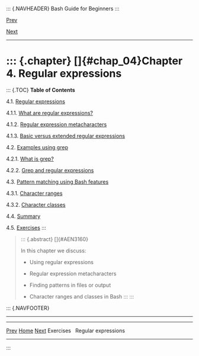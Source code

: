 ::: {.NAVHEADER}
Bash Guide for Beginners
:::

[Prev](sect_03_08.md)

[Next](sect_04_01.md)

------------------------------------------------------------------------

::: {.chapter}
[]{#chap_04}Chapter 4. Regular expressions
==========================================

::: {.TOC}
**Table of Contents**

4.1. [Regular expressions](sect_04_01.md)

4.1.1. [What are regular expressions?](sect_04_01.md#sect_04_01_01)

4.1.2. [Regular expression
metacharacters](sect_04_01.md#sect_04_01_02)

4.1.3. [Basic versus extended regular
expressions](sect_04_01.md#sect_04_01_03)

4.2. [Examples using grep](sect_04_02.md)

4.2.1. [What is grep?](sect_04_02.md#sect_04_02_01)

4.2.2. [Grep and regular expressions](sect_04_02.md#sect_04_02_02)

4.3. [Pattern matching using Bash features](sect_04_03.md)

4.3.1. [Character ranges](sect_04_03.md#sect_04_03_01)

4.3.2. [Character classes](sect_04_03.md#sect_04_03_02)

4.4. [Summary](sect_04_04.md)

4.5. [Exercises](sect_04_05.md)
:::

> ::: {.abstract}
> []{#AEN3160}
>
> In this chapter we discuss:
>
> -   Using regular expressions
>
> -   Regular expression metacharacters
>
> -   Finding patterns in files or output
>
> -   Character ranges and classes in Bash
> :::
:::

::: {.NAVFOOTER}

------------------------------------------------------------------------

  ------------------------- -------------------- -------------------------
  [Prev](sect_03_08.md)    [Home](index.md)    [Next](sect_04_01.md)
  Exercises                                            Regular expressions
  ------------------------- -------------------- -------------------------
:::
